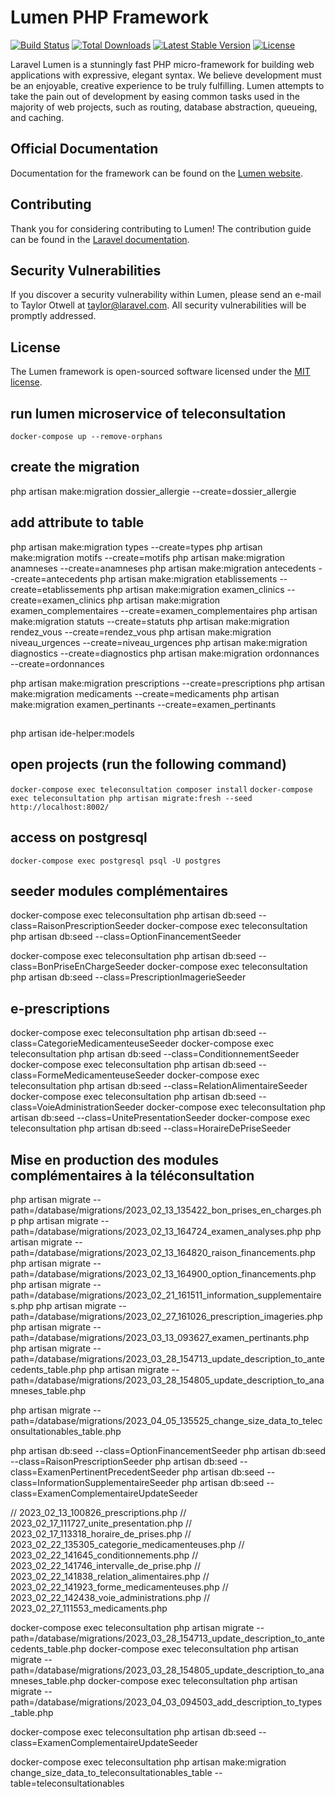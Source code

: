 # Lumen PHP Framework

[![Build Status](https://travis-ci.org/laravel/lumen-framework.svg)](https://travis-ci.org/laravel/lumen-framework)
[![Total Downloads](https://img.shields.io/packagist/dt/laravel/lumen-framework)](https://packagist.org/packages/laravel/lumen-framework)
[![Latest Stable Version](https://img.shields.io/packagist/v/laravel/lumen-framework)](https://packagist.org/packages/laravel/lumen-framework)
[![License](https://img.shields.io/packagist/l/laravel/lumen)](https://packagist.org/packages/laravel/lumen-framework)

Laravel Lumen is a stunningly fast PHP micro-framework for building web applications with expressive, elegant syntax. We believe development must be an enjoyable, creative experience to be truly fulfilling. Lumen attempts to take the pain out of development by easing common tasks used in the majority of web projects, such as routing, database abstraction, queueing, and caching.

## Official Documentation

Documentation for the framework can be found on the [Lumen website](https://lumen.laravel.com/docs).

## Contributing

Thank you for considering contributing to Lumen! The contribution guide can be found in the [Laravel documentation](https://laravel.com/docs/contributions).

## Security Vulnerabilities

If you discover a security vulnerability within Lumen, please send an e-mail to Taylor Otwell at taylor@laravel.com. All security vulnerabilities will be promptly addressed.

## License

The Lumen framework is open-sourced software licensed under the [MIT license](https://opensource.org/licenses/MIT).

## run lumen microservice of teleconsultation
`docker-compose up --remove-orphans`
## create the migration
php artisan make:migration dossier_allergie --create=dossier_allergie

## add attribute to table
php artisan make:migration types --create=types
php artisan make:migration motifs --create=motifs
php artisan make:migration anamneses --create=anamneses
php artisan make:migration antecedents --create=antecedents
php artisan make:migration etablissements --create=etablissements
php artisan make:migration examen_clinics --create=examen_clinics
php artisan make:migration examen_complementaires --create=examen_complementaires
php artisan make:migration statuts --create=statuts
php artisan make:migration rendez_vous --create=rendez_vous
php artisan make:migration niveau_urgences --create=niveau_urgences
php artisan make:migration diagnostics --create=diagnostics
php artisan make:migration ordonnances --create=ordonnances

php artisan make:migration prescriptions --create=prescriptions
php artisan make:migration medicaments --create=medicaments
php artisan make:migration examen_pertinants --create=examen_pertinants


## 
php artisan ide-helper:models

## open projects (run the following command)
`docker-compose exec teleconsultation composer install`
`docker-compose exec teleconsultation php artisan migrate:fresh --seed`
`http://localhost:8002/`

## access on postgresql
`docker-compose exec postgresql psql -U postgres`

## seeder modules complémentaires

docker-compose exec teleconsultation php artisan db:seed --class=RaisonPrescriptionSeeder
docker-compose exec teleconsultation php artisan db:seed --class=OptionFinancementSeeder

docker-compose exec teleconsultation php artisan db:seed --class=BonPriseEnChargeSeeder
docker-compose exec teleconsultation php artisan db:seed --class=PrescriptionImagerieSeeder

## e-prescriptions
docker-compose exec teleconsultation php artisan db:seed --class=CategorieMedicamenteuseSeeder
docker-compose exec teleconsultation php artisan db:seed --class=ConditionnementSeeder
docker-compose exec teleconsultation php artisan db:seed --class=FormeMedicamenteuseSeeder
docker-compose exec teleconsultation php artisan db:seed --class=RelationAlimentaireSeeder
docker-compose exec teleconsultation php artisan db:seed --class=VoieAdministrationSeeder
docker-compose exec teleconsultation php artisan db:seed --class=UnitePresentationSeeder
docker-compose exec teleconsultation php artisan db:seed --class=HoraireDePriseSeeder

## Mise en production des modules complémentaires à la téléconsultation

php artisan migrate --path=/database/migrations/2023_02_13_135422_bon_prises_en_charges.php
php artisan migrate --path=/database/migrations/2023_02_13_164724_examen_analyses.php
php artisan migrate --path=/database/migrations/2023_02_13_164820_raison_financements.php
php artisan migrate --path=/database/migrations/2023_02_13_164900_option_financements.php
php artisan migrate --path=/database/migrations/2023_02_21_161511_information_supplementaires.php
php artisan migrate --path=/database/migrations/2023_02_27_161026_prescription_imageries.php
php artisan migrate --path=/database/migrations/2023_03_13_093627_examen_pertinants.php
php artisan migrate --path=/database/migrations/2023_03_28_154713_update_description_to_antecedents_table.php
php artisan migrate --path=/database/migrations/2023_03_28_154805_update_description_to_anamneses_table.php

php artisan migrate --path=/database/migrations/2023_04_05_135525_change_size_data_to_teleconsultationables_table.php

php artisan db:seed --class=OptionFinancementSeeder
php artisan db:seed --class=RaisonPrescriptionSeeder
php artisan db:seed --class=ExamenPertinentPrecedentSeeder
php artisan db:seed --class=InformationSupplementaireSeeder
php artisan db:seed --class=ExamenComplementaireUpdateSeeder


// 2023_02_13_100826_prescriptions.php
// 2023_02_17_111727_unite_presentation.php
// 2023_02_17_113318_horaire_de_prises.php
// 2023_02_22_135305_categorie_medicamenteuses.php
// 2023_02_22_141645_conditionnements.php
// 2023_02_22_141746_intervalle_de_prise.php
// 2023_02_22_141838_relation_alimentaires.php
// 2023_02_22_141923_forme_medicamenteuses.php
// 2023_02_22_142438_voie_administrations.php
// 2023_02_27_111553_medicaments.php






docker-compose exec teleconsultation php artisan migrate --path=/database/migrations/2023_03_28_154713_update_description_to_antecedents_table.php
docker-compose exec teleconsultation php artisan migrate --path=/database/migrations/2023_03_28_154805_update_description_to_anamneses_table.php
docker-compose exec teleconsultation php artisan migrate --path=/database/migrations/2023_04_03_094503_add_description_to_types_table.php


docker-compose exec teleconsultation php artisan db:seed --class=ExamenComplementaireUpdateSeeder

docker-compose exec teleconsultation php artisan make:migration change_size_data_to_teleconsultationables_table --table=teleconsultationables